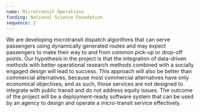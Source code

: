```yaml
---
name: Microtransit Operations
funding: National Science Foundation
sequence: 2
---
```

<p class="card-text text-justify">
We are developing microtransit dispatch algorithms that can serve passengers using dynamically generated routes and may expect passengers to make their way to and from common pick-up or drop-off points. Our hypothesis in the project is that the integration of data-driven methods with better operational research methods combined with a socially engaged design will lead to success. This approach will also be better than commercial alternatives, because most commercial alternatives have only economical objectives, and as such, those services are not designed to integrate with public transit and do not address equity issues. The outcome of the project will be a deployment-ready software system that can be used by an agency to design and operate a micro-transit service effectively.</p>
